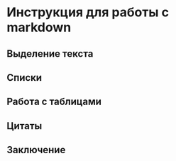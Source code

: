 # Инструкция для работы с markdown

## Выделение текста

## Списки

## Работа с таблицами

## Цитаты

## Заключение